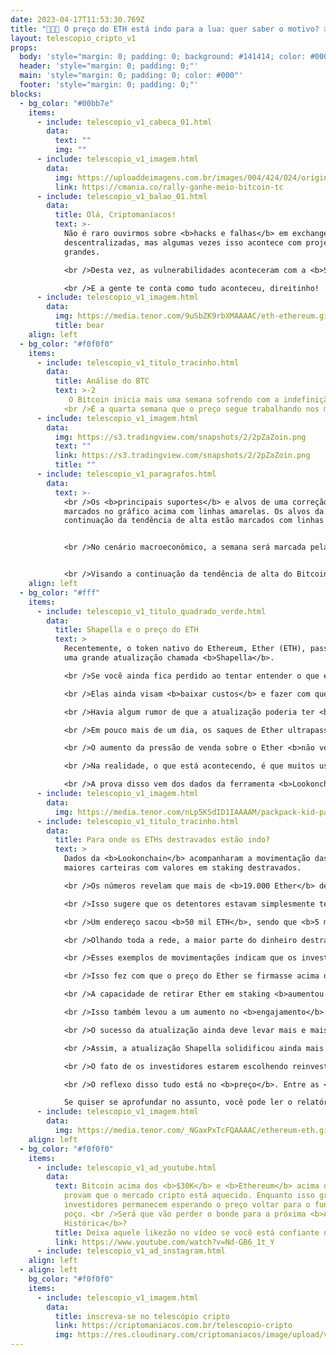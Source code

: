 ```yaml
---
date: 2023-04-17T11:53:30.769Z
title: "🚀🧑‍🚀 O preço do ETH está indo para a lua: quer saber o motivo? 🌕"
layout: telescopio_cripto_v1
props:
  body: 'style="margin: 0; padding: 0; background: #141414; color: #000"'
  header: 'style="margin: 0; padding: 0;"'
  main: 'style="margin: 0; padding: 0; color: #000"'
  footer: 'style="margin: 0; padding: 0;"'
blocks:
  - bg_color: "#00bb7e"
    items:
      - include: telescopio_v1_cabeca_01.html
        data:
          text: ""
          img: ""
      - include: telescopio_v1_imagem.html
        data:
          img: https://uploaddeimagens.com.br/images/004/424/024/original/image.png?1681136446
          link: https://cmania.co/rally-ganhe-meio-bitcoin-tc
      - include: telescopio_v1_balao_01.html
        data:
          title: Olá, Criptomaníacos!
          text: >-
            Não é raro ouvirmos sobre <b>hacks e falhas</b> em exchanges
            descentralizadas, mas algumas vezes isso acontece com projetos
            grandes.

            <br />Desta vez, as vulnerabilidades aconteceram com a <b>SushiSwap</b>.

            <br />E a gente te conta como tudo aconteceu, direitinho!
      - include: telescopio_v1_imagem.html
        data:
          img: https://media.tenor.com/9uSbZK9rbXMAAAAC/eth-ethereum.gif
          title: bear
    align: left
  - bg_color: "#f0f0f0"
    items:
      - include: telescopio_v1_titulo_tracinho.html
        data:
          title: Análise do BTC
          text: >-2
             O Bitcoin inicia mais uma semana sofrendo com a indefinição de mercado. 
            <br />É a quarta semana que o preço segue trabalhando nos mesmos patamares entre os níveis de gatilho (linhas rosas), que vão ditar a direção do preço com um <b>rompimento</b>.
      - include: telescopio_v1_imagem.html
        data:
          img: https://s3.tradingview.com/snapshots/2/2pZaZoin.png
          text: ""
          link: https://s3.tradingview.com/snapshots/2/2pZaZoin.png
          title: ""
      - include: telescopio_v1_paragrafos.html
        data:
          text: >-
            <br />Os <b>principais suportes</b> e alvos de uma correção estão
            marcados no gráfico acima com linhas amarelas. Os alvos da
            continuação da tendência de alta estão marcados com linhas verdes. 


            <br />No cenário macroeconômico, a semana será marcada pela divulgação da inflação americana, o <b>CPI</b>, na quarta-feira às 09:30 da manhã. Esse indicador tem o poder de balançar os mercados, dependendo do seu contexto. 


            <br />Visando a continuação da tendência de alta do Bitcoin, o melhor cenário seria uma <b>inflação abaixo da expectativa</b>.
    align: left
  - bg_color: "#fff"
    items:
      - include: telescopio_v1_titulo_quadrado_verde.html
        data:
          title: Shapella e o preço do ETH
          text: >
            Recentemente, o token nativo do Ethereum, Ether (ETH), passou por
            uma grande atualização chamada <b>Shapella</b>.

            <br />Se você ainda fica perdido ao tentar entender o que essas atualizações significam, basta ter em mente que elas buscam <b>maior eficiência, escalabilidade, velocidade, segurança e estabilidade da rede</b>. 

            <br />Elas ainda visam <b>baixar custos</b> e fazer com que a blockchain seja atualizada de modo mais fácil no futuro.

            <br />Havia algum rumor de que a atualização poderia ter <b>impacto baixista</b> no mercado cripto, já que ela destrava, aos poucos, um <b>valor bilionário</b> que estava em staking. No entanto, os dados contam uma história diferente.

            <br />Em pouco mais de um dia, os saques de Ether ultrapassaram a marca de 1 milhão de tokens, mas a previsão dos preços caindo não se concretizou. Pelo contrário, <b>atingiram a sua máxima em 11 meses</b>.

            <br />O aumento da pressão de venda sobre o Ether <b>não veio</b>, e os investidores parecem não optar por liquidar suas posições por dólares ou stablecoins.

            <br />Na realidade, o que está acontecendo, é que muitos usuários estão preferindo <b>reinvestir</b> o Ether que retiraram ou enviá-lo para exchanges para aproveitar outras oportunidades de mercado, <b>em vez de vendê-lo</b>. 

            <br />A prova disso vem dos dados da ferramenta <b>Lookonchain</b>, como veremos a seguir.
      - include: telescopio_v1_imagem.html
        data:
          img: https://media.tenor.com/nLp5KSdID1IAAAAM/packpack-kid-party-time.gif
      - include: telescopio_v1_titulo_tracinho.html
        data:
          title: Para onde os ETHs destravados estão indo?
          text: >
            Dados da <b>Lookonchain</b> acompanharam a movimentação das 15
            maiores carteiras com valores em staking destravados. 

            <br />Os números revelam que mais de <b>19.000 Ether</b> de três carteiras foram retirados e rapidamente <b>reinvestidos</b> novamente em staking da própria Ethereum. 

            <br />Isso sugere que os detentores estavam simplesmente testando se o recurso de retirada funcionava corretamente.

            <br />Um endereço sacou <b>50 mil ETH</b>, sendo que <b>5 mil</b> foram realocados no serviço de staking da Huobi e o restante foi para uma carteira spot, <b>sem dar sinais de que haja o interesse de venda imediata</b>.

            <br />Olhando toda a rede, a maior parte do dinheiro destravado foi apenas de rendimentos, e não de todo o ETH em staking. Mais que isso, há um <b>fluxo maior de ETH entrando</b> que saindo desse processo.

            <br />Esses exemplos de movimentações indicam que os investidores não apenas estão confortáveis com o novo recurso, mas também têm <b>confiança</b> nas perspectivas de longo prazo do Ether, optando por manter suas posições dentro do ecossistema.

            <br />Isso fez com que o preço do Ether se firmasse acima da marca de <b>$2.000</b>, mostrando que o impulso otimista da atualização <b>Shapella</b> superou qualquer sentimento pessimista potencial no mercado.

            <br />A capacidade de retirar Ether em staking <b>aumentou a liquidez</b> geral do token, tornando-o mais atraente para uma ampla gama de investidores. 

            <br />Isso também levou a um aumento no <b>engajamento</b> e na atividade na blockchain Ethereum, como evidenciado pelo alto número de transações ocorrendo a cada poucos segundos.

            <br />O sucesso da atualização ainda deve levar mais e mais investidores a considerarem a participar do staking, fazendo-os <b>migrar de outros protocolos menos confiáveis</b>.

            <br />Assim, a atualização Shapella solidificou ainda mais a posição da Ethereum como uma plataforma <b>líder</b> de blockchain entre as alternativas ao BTC e aprimorou a proposta de valor do Ether.

            <br />O fato de os investidores estarem escolhendo reinvestir o Ether de volta no ecossistema Ethereum ou deixar novamente em staking fala muito sobre a confiança que eles têm nas <b>perspectivas de crescimento</b> da plataforma.

            <br />O reflexo disso tudo está no <b>preço</b>. Entre as <b>altcoins</b>, com certeza a Ethereum se destaca, não é?

            Se quiser se aprofundar no assunto, você pode ler o relatório que fizemos a pouco tempo ao <a href="https://lp.criptomaniacos.io/o-destrave-do-mercado-bilionario/" target="_blank">clicar aqui</a>.
      - include: telescopio_v1_imagem.html
        data:
          img: https://media.tenor.com/_NGaxPxTcFQAAAAC/ethereum-eth.gif
    align: left
  - bg_color: "#f0f0f0"
    items:
      - include: telescopio_v1_ad_youtube.html
        data:
          text: Bitcoin acima dos <b>$30K</b> e <b>Ethereum</b> acima dos <b>$2K</b>
            provam que o mercado cripto está aquecido. Enquanto isso grupos de
            investidores permanecem esperando o preço voltar para o fundo do
            poço. <br />Será que vão perder o bonde para a próxima <b>Alta
            Histórica</b>?
          title: Deixa aquele likezão no vídeo se você está confiante no BTC!
          link: https://www.youtube.com/watch?v=Nd-GB6_1t_Y
      - include: telescopio_v1_ad_instagram.html
    align: left
  - align: left
    bg_color: "#f0f0f0"
    items:
      - include: telescopio_v1_imagem.html
        data:
          title: inscreva-se no telescópio cripto
          link: https://criptomaniacos.com.br/telescopio-cripto
          img: https://res.cloudinary.com/criptomaniacos/image/upload/v1662133224/telescopio/inscreva-se-telescopio.png
---
```

